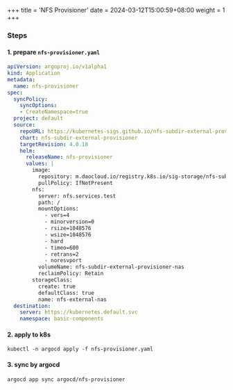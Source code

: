 +++
title = 'NFS Provisioner'
date = 2024-03-12T15:00:59+08:00
weight = 1
+++

### Steps
#### 1. prepare `nfs-provisioner.yaml`
```yaml
apiVersion: argoproj.io/v1alpha1
kind: Application
metadata:
  name: nfs-provisioner
spec:
  syncPolicy:
    syncOptions:
    - CreateNamespace=true
  project: default
  source:
    repoURL: https://kubernetes-sigs.github.io/nfs-subdir-external-provisioner
    chart: nfs-subdir-external-provisioner
    targetRevision: 4.0.18
    helm:
      releaseName: nfs-provisioner
      values: |
        image:
          repository: m.daocloud.io/registry.k8s.io/sig-storage/nfs-subdir-external-provisioner
          pullPolicy: IfNotPresent
        nfs:
          server: nfs.services.test
          path: /
          mountOptions:
            - vers=4
            - minorversion=0
            - rsize=1048576
            - wsize=1048576
            - hard
            - timeo=600
            - retrans=2
            - noresvport
          volumeName: nfs-subdir-external-provisioner-nas
          reclaimPolicy: Retain
        storageClass:
          create: true
          defaultClass: true
          name: nfs-external-nas
  destination:
    server: https://kubernetes.default.svc
    namespace: basic-components
```



#### 2. apply to k8s
```shell
kubectl -n argocd apply -f nfs-provisioner.yaml
```

#### 3. sync by argocd
```shell
argocd app sync argocd/nfs-provisioner
```